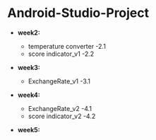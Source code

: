 # Android-Studio-Project

* **week2:**
  * temperature converter -2.1
  * score indicator_v1 -2.2

* **week3:**
  * ExchangeRate_v1 -3.1

* **week4:**
  * ExchangeRate_v2 -4.1
  * score indicator_v2 -4.2

* **week5:**